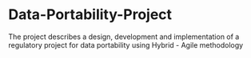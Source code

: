 # Data-Portability-Project
The project describes a design, development and implementation of a regulatory project for data portability using Hybrid - Agile methodology

